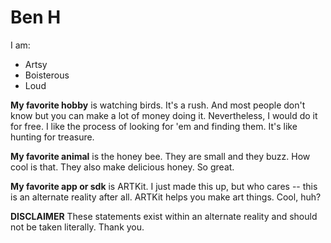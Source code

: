 # Ben H

I am:
* Artsy
* Boisterous
* Loud

**My favorite hobby** is watching birds. It's a rush.
And most people don't know but you can make a lot of money doing it.
Nevertheless, I would do it for free. I like the process of looking
for 'em and finding them. It's like hunting for treasure.

**My favorite animal** is the honey bee. They are small and they buzz. How
cool is that. They also make delicious honey. So great.

**My favorite app or sdk** is ARTKit. I just made this up, but
who cares -- this is an alternate reality after all. ARTKit helps you make
art things. Cool, huh?

**DISCLAIMER** These statements exist within an alternate reality and
should not be taken literally. Thank you.
